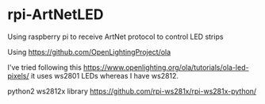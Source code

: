 # rpi-ArtNetLED
Using raspberry pi to receive ArtNet protocol to control LED strips

Using https://github.com/OpenLightingProject/ola

I've tried following this https://www.openlighting.org/ola/tutorials/ola-led-pixels/
it uses ws2801 LEDs whereas I have ws2812.

python2 ws2812x library
https://github.com/rpi-ws281x/rpi-ws281x-python/
